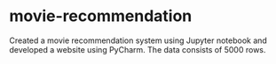# movie-recommendation
Created a movie recommendation system using Jupyter notebook and developed a website using PyCharm.
The data consists of 5000 rows.
